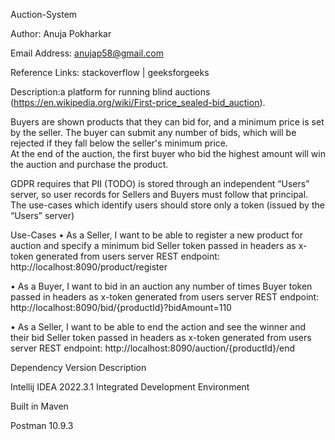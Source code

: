 Auction-System

Author: Anuja Pokharkar

Email Address: anujap58@gmail.com

Reference Links: stackoverflow | geeksforgeeks

Description:a platform for running blind auctions (https://en.wikipedia.org/wiki/First-price_sealed-bid_auction).

Buyers are shown products that they can bid for, and a minimum price is set by the seller. 
The buyer can submit any number of bids, which will be rejected if they fall below the seller's minimum price.  
At the end of the auction, the first buyer who bid the highest amount will win the auction and purchase the product. 

GDPR requires that PII (TODO) is stored through an independent “Users” server, so user records for Sellers and Buyers must follow that principal. 
The use-cases which identify users should store only a token (issued by the “Users” server)


Use-Cases
•	As a Seller, I want to be able to register a new product for auction and specify a minimum bid
  Seller token passed in headers as x-token generated from users server
  REST endpoint: http://localhost:8090/product/register

•	As a Buyer, I want to bid in an auction any number of times
  Buyer token passed in headers as x-token generated from users server
  REST endpoint: http://localhost:8090/bid/{productId}?bidAmount=110

•	As a Seller, I want to be able to end the action and see the winner and their bid
  Seller token passed in headers as x-token generated from users server
  REST endpoint: http://localhost:8090/auction/{productId}/end


Dependency Version Description

Intellij IDEA 2022.3.1 Integrated Development Environment

Built in Maven

Postman 10.9.3
